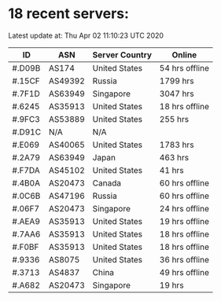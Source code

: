 # 18 recent servers:

Latest update at: Thu Apr 02 11:10:23 UTC 2020

| ID | ASN | Server Country | Online |
| -- | --- | -------------- | ------ |
| #.D09B | AS174 | United States | 54 hrs offline |
| #.15CF | AS49392 | Russia | 1799 hrs |
| #.7F1D | AS63949 | Singapore | 3047 hrs |
| #.6245 | AS35913 | United States | 18 hrs offline |
| #.9FC3 | AS53889 | United States | 255 hrs |
| #.D91C | N/A | N/A | |
| #.E069 | AS40065 | United States | 1783 hrs |
| #.2A79 | AS63949 | Japan | 463 hrs |
| #.F7DA | AS45102 | United States | 41 hrs |
| #.4B0A | AS20473 | Canada | 60 hrs offline |
| #.0C6B | AS47196 | Russia | 60 hrs offline |
| #.06F7 | AS20473 | Singapore | 24 hrs offline |
| #.AEA9 | AS35913 | United States | 19 hrs offline |
| #.7AA6 | AS35913 | United States | 18 hrs offline |
| #.F0BF | AS35913 | United States | 18 hrs offline |
| #.9336 | AS8075 | United States | 36 hrs offline |
| #.3713 | AS4837 | China | 49 hrs offline |
| #.A682 | AS20473 | Singapore | 19 hrs |

